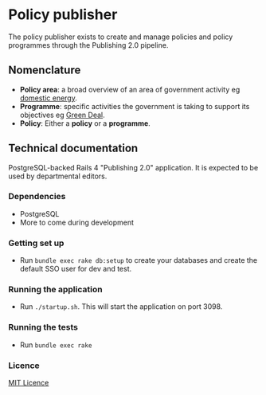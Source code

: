 # Policy publisher

The policy publisher exists to create and manage policies and policy programmes
through the Publishing 2.0 pipeline.

## Nomenclature

- **Policy area**: a broad overview of an area of government activity eg [domestic energy](https://www.gov.uk/government/policies/helping-households-to-cut-their-energy-bills).
- **Programme**: specific activities the government is taking to support its objectives eg [Green Deal](https://www.gov.uk/government/policies/helping-households-to-cut-their-energy-bills/supporting-pages/green-deal).
- **Policy**: Either a **policy** or a **programme**.

## Technical documentation

PostgreSQL-backed Rails 4 "Publishing 2.0" application.  It is
expected to be used by departmental editors.

### Dependencies

- PostgreSQL
- More to come during development

### Getting set up

- Run `bundle exec rake db:setup` to create your databases
  and create the default SSO user for dev and test.

### Running the application

- Run `./startup.sh`.  This will start the application on port 3098.

### Running the tests
- Run `bundle exec rake`

### Licence

[MIT Licence](LICENCE.txt)
